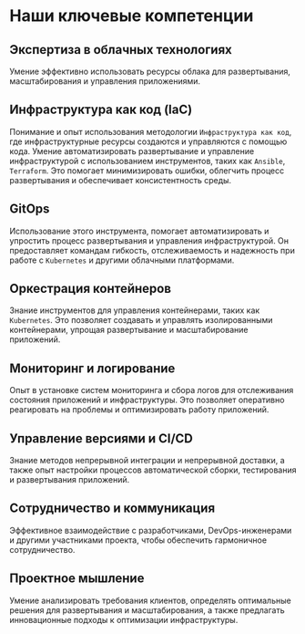 # Наши ключевые компетенции

<!-- toc -->

## Экспертиза в облачных технологиях
Умение эффективно использовать ресурсы облака для развертывания, масштабирования и управления
приложениями.

## Инфраструктура как код (IaC)
Понимание и опыт использования методологии `Инфраструктура как код`, где инфраструктурные ресурсы создаются и управляются с помощью кода. Умение автоматизировать развертывание и управление инфраструктурой с использованием инструментов, таких как `Ansible`, `Terraform`. Это помогает минимизировать ошибки, облегчить процесс развертывания и обеспечивает консистентность среды.

## GitOps 
Использование этого инструмента, помогает автоматизировать и упростить процесс развертывания и управления инфраструктурой. Он предоставляет командам гибкость, отслеживаемость и надежность при работе с `Kubernetes` и другими облачными платформами.

## Оркестрация контейнеров 
Знание инструментов для управления контейнерами, таких как `Kubernetes`. Это позволяет создавать и управлять изолированными контейнерами, упрощая развертывание и масштабирование приложений.

## Мониторинг и логирование
Опыт в установке систем мониторинга и сбора логов для отслеживания состояния приложений и инфраструктуры. Это позволяет оперативно реагировать на проблемы и оптимизировать работу приложений.

## Управление версиями и CI/CD
Знание методов непрерывной интеграции и непрерывной доставки, а также опыт настройки процессов автоматической сборки, тестирования и развертывания приложений.

## Сотрудничество и коммуникация
Эффективное взаимодействие с разработчиками, DevOps-инженерами и другими участниками проекта, чтобы обеспечить гармоничное сотрудничество.

## Проектное мышление
Умение анализировать требования клиентов, определять оптимальные решения для развертывания и масштабирования, а также предлагать инновационные подходы к оптимизации инфраструктуры.
